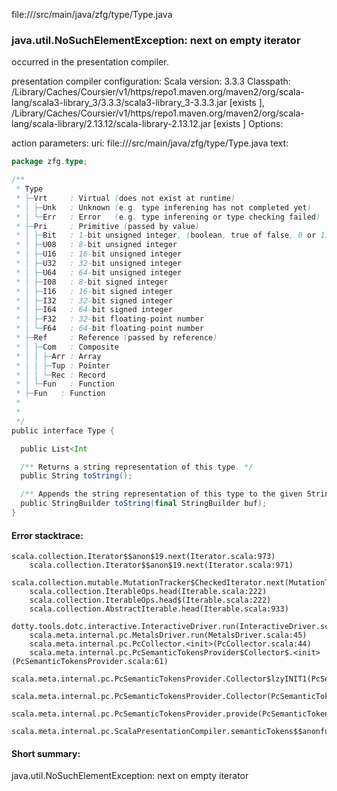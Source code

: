 file://<WORKSPACE>/src/main/java/zfg/type/Type.java
### java.util.NoSuchElementException: next on empty iterator

occurred in the presentation compiler.

presentation compiler configuration:
Scala version: 3.3.3
Classpath:
<HOME>/Library/Caches/Coursier/v1/https/repo1.maven.org/maven2/org/scala-lang/scala3-library_3/3.3.3/scala3-library_3-3.3.3.jar [exists ], <HOME>/Library/Caches/Coursier/v1/https/repo1.maven.org/maven2/org/scala-lang/scala-library/2.13.12/scala-library-2.13.12.jar [exists ]
Options:



action parameters:
uri: file://<WORKSPACE>/src/main/java/zfg/type/Type.java
text:
```scala
package zfg.type;

/**
 * Type
 * ├─Vrt     : Virtual (does not exist at runtime)
 * │ ├─Unk   : Unknown (e.g. type inferening has not completed yet)
 * │ └─Err   : Error   (e.g. type inferening or type checking failed)
 * ├─Pri     : Primitive (passed by value)
 * │ ├─Bit   : 1-bit unsigned integer, (boolean, true of false, 0 or 1)
 * │ ├─U08   : 8-bit unsigned integer
 * │ ├─U16   : 16-bit unsigned integer
 * │ ├─U32   : 32-bit unsigned integer
 * │ ├─U64   : 64-bit unsigned integer
 * │ ├─I08   : 8-bit signed integer
 * │ ├─I16   : 16-bit signed integer
 * │ ├─I32   : 32-bit signed integer
 * │ ├─I64   : 64-bit signed integer
 * │ ├─F32   : 32-bit floating-point number
 * │ └─F64   : 64-bit floating-point number
 * ├─Ref     : Reference (passed by reference)
 * │ ├─Com   : Composite
 * │ │ ├─Arr : Array
 * │ │ ├─Tup : Pointer
 * │ │ └─Rec : Record
 * │ └─Fun   : Function
 * ├─Fun   : Function
 *
 *
 */
public interface Type {

  public List<Int

  /** Returns a string representation of this type. */
  public String toString();

  /** Appends the string representation of this type to the given StringBuilder and returns it. */
  public StringBuilder toString(final StringBuilder buf);
}

```



#### Error stacktrace:

```
scala.collection.Iterator$$anon$19.next(Iterator.scala:973)
	scala.collection.Iterator$$anon$19.next(Iterator.scala:971)
	scala.collection.mutable.MutationTracker$CheckedIterator.next(MutationTracker.scala:76)
	scala.collection.IterableOps.head(Iterable.scala:222)
	scala.collection.IterableOps.head$(Iterable.scala:222)
	scala.collection.AbstractIterable.head(Iterable.scala:933)
	dotty.tools.dotc.interactive.InteractiveDriver.run(InteractiveDriver.scala:168)
	scala.meta.internal.pc.MetalsDriver.run(MetalsDriver.scala:45)
	scala.meta.internal.pc.PcCollector.<init>(PcCollector.scala:44)
	scala.meta.internal.pc.PcSemanticTokensProvider$Collector$.<init>(PcSemanticTokensProvider.scala:61)
	scala.meta.internal.pc.PcSemanticTokensProvider.Collector$lzyINIT1(PcSemanticTokensProvider.scala:61)
	scala.meta.internal.pc.PcSemanticTokensProvider.Collector(PcSemanticTokensProvider.scala:61)
	scala.meta.internal.pc.PcSemanticTokensProvider.provide(PcSemanticTokensProvider.scala:90)
	scala.meta.internal.pc.ScalaPresentationCompiler.semanticTokens$$anonfun$1(ScalaPresentationCompiler.scala:110)
```
#### Short summary: 

java.util.NoSuchElementException: next on empty iterator